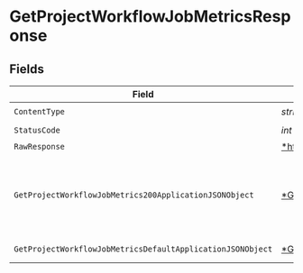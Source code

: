 # GetProjectWorkflowJobMetricsResponse


## Fields

| Field                                                                                                                                | Type                                                                                                                                 | Required                                                                                                                             | Description                                                                                                                          |
| ------------------------------------------------------------------------------------------------------------------------------------ | ------------------------------------------------------------------------------------------------------------------------------------ | ------------------------------------------------------------------------------------------------------------------------------------ | ------------------------------------------------------------------------------------------------------------------------------------ |
| `ContentType`                                                                                                                        | *string*                                                                                                                             | :heavy_check_mark:                                                                                                                   | N/A                                                                                                                                  |
| `StatusCode`                                                                                                                         | *int*                                                                                                                                | :heavy_check_mark:                                                                                                                   | N/A                                                                                                                                  |
| `RawResponse`                                                                                                                        | [*http.Response](https://pkg.go.dev/net/http#Response)                                                                               | :heavy_minus_sign:                                                                                                                   | N/A                                                                                                                                  |
| `GetProjectWorkflowJobMetrics200ApplicationJSONObject`                                                                               | [*GetProjectWorkflowJobMetrics200ApplicationJSON](../../models/operations/getprojectworkflowjobmetrics200applicationjson.md)         | :heavy_minus_sign:                                                                                                                   | A paginated list of summary metrics by workflow job.                                                                                 |
| `GetProjectWorkflowJobMetricsDefaultApplicationJSONObject`                                                                           | [*GetProjectWorkflowJobMetricsDefaultApplicationJSON](../../models/operations/getprojectworkflowjobmetricsdefaultapplicationjson.md) | :heavy_minus_sign:                                                                                                                   | Error response.                                                                                                                      |
